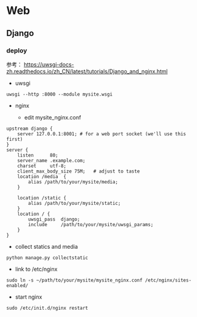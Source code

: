 # Web

## Django

### deploy

参考： https://uwsgi-docs-zh.readthedocs.io/zh_CN/latest/tutorials/Django_and_nginx.html

- uwsgi

```
uwsgi --http :8000 --module mysite.wsgi
```

- nginx

  - edit mysite_nginx.conf

```
upstream django {
    server 127.0.0.1:8001; # for a web port socket (we'll use this first)
}
server {
    listen      80;
    server_name .example.com; 
    charset     utf-8;
    client_max_body_size 75M;   # adjust to taste
    location /media  {
        alias /path/to/your/mysite/media;  
    }

    location /static {
        alias /path/to/your/mysite/static; 
    }
    location / {
        uwsgi_pass  django;
        include     /path/to/your/mysite/uwsgi_params; 
    }
}
```

  - collect statics and media
  
  ```
  python manage.py collectstatic
  ```
  
  - link to /etc/nginx
  
  ```
  sudo ln -s ~/path/to/your/mysite/mysite_nginx.conf /etc/nginx/sites-enabled/
  ```
  
  - start nginx
  
  ```
  sudo /etc/init.d/nginx restart
  ```